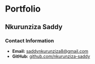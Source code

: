 # Portfolio

## Nkurunziza Saddy

### Contact Information

- **Email:** [saddynkurunziza8@gmail.com](mailto:saddynkurunziza8@gmail.com)
- **GitHub:** [github.com/nkurunziza-saddy](https://github.com/nkurunziza-saddy)
